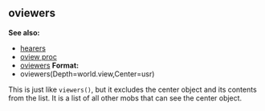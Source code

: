 ## oviewers
**See also:**
+   [hearers](/ref/proc/hearers.md) 
+   [oview proc](/ref/proc/oview.md) 
+   [oviewers](/ref/proc/oviewers.md) <!-- -->
**Format:**
+   oviewers(Depth=world.view,Center=usr)


This is just like `viewers()`, but it excludes the center
object and its contents from the list. It is a list of all other mobs
that can see the center object.